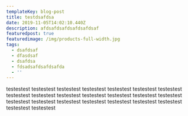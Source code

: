 ```yaml
---
templateKey: blog-post
title: testdsafdsa
date: 2019-11-05T14:02:10.440Z
description: afdsafdsafdsafdsafdsaf
featuredpost: true
featuredimage: /img/products-full-width.jpg
tags:
  - dsafdsaf
  - dfasdsaf
  - dsafdsa
  - fdsadsafdsafdsafda
  - ''
---
```

testestest testestest testestest testestest testestest testestest testestest testestest testestest testestest testestest testestest testestest testestest testestest testestest testestest testestest testestest testestest testestest testestest testestest
